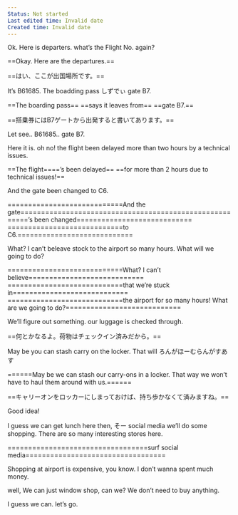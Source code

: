 ```yaml
---
Status: Not started
Last edited time: Invalid date
Created time: Invalid date
---
```

Ok. Here is departers. what’s the Flight No. again?

==Okay. Here are the departures.==

==はい、ここが出国場所です。==

It’s B61685. The boadding pass しずでぃ gate B7.

==The boarding pass== ==says it leaves from== ==gate B7.==

==搭乗券にはB7ゲートから出発すると書いてあります。==

Let see.. B61685.. gate B7.

Here it is. oh no! the flight been delayed more than two hours by a technical issues.

==The flight====’s been delayed== ==for more than 2 hours due to technical issues!==

And the gate been changed to C6.

============================And the gate========================================================’s been changed============================ ============================to C6.============================

What? I can’t beleave stock to the airport so many hours. What will we going to do?

============================What? I can’t believe============================ ============================that we’re stuck in============================ ============================the airport for so many hours! What are we going to do?============================

We’ll figure out something. our luggage is checked through.

==何とかなるよ。荷物はチェックイン済みだから。==

May be you can stash carry on the locker. That will ろんがほーむらんがすあす

======May be we can stash our carry-ons in a locker. That way we won’t have to haul them around with us.======

==キャリーオンをロッカーにしまっておけば、持ち歩かなくて済みますね。==

Good idea!

I guess we can get lunch here then, そー social media we’ll do some shopping. There are so many interesting stores here.

==================================surf social media==================================

Shopping at airport is expensive, you know. I don’t wanna spent much money.

well, We can just window shop, can we? We don’t need to buy anything.

I guess we can. let’s go.